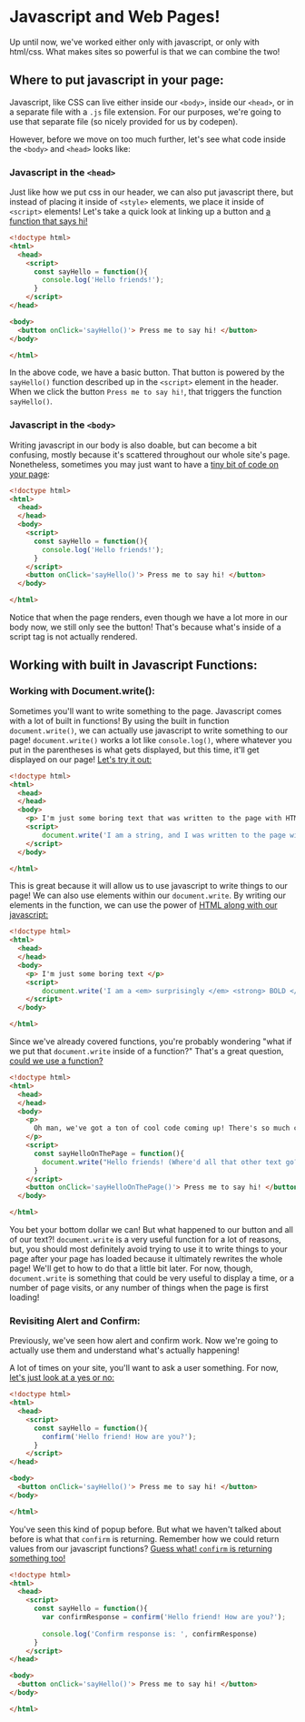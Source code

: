 # Javascript and Web Pages!  



Up until now, we've worked either only with javascript, or only with html/css. What makes sites so powerful is that we can combine the two! 



## Where to put javascript in your page: 

Javascript, like CSS can live either inside our `<body>`, inside our `<head>`, or in a separate file with a `.js` file extension. For our purposes, we're going to use that separate file (so nicely provided for us by codepen). 



However, before we move on too much further, let's see what code inside the `<body>` and `<head>` looks like: 

### Javascript in the `<head>`

Just like how we put css in our header, we can also put javascript there, but instead of placing it inside of `<style>` elements, we place it inside of `<script>` elements! Let's take a quick look at linking up a button and [a function that says hi!](https://codepen.io/bdpastl/pen/yWNzrm?editors=1001) 

```html
<!doctype html>
<html>
  <head>
    <script>
      const sayHello = function(){
        console.log('Hello friends!');
      }
    </script>
</head>

<body>
  <button onClick='sayHello()'> Press me to say hi! </button>
</body>

</html>
```

In the above code, we have a basic button. That button is powered by the `sayHello()` function described up in the `<script>` element in the header. When we click the button `Press me to say hi!`, that triggers the function `sayHello()`. 



### Javascript in the `<body>`

Writing javascript in our body is also doable, but can become a bit confusing, mostly because it's scattered throughout our whole site's page. Nonetheless, sometimes you may just want to have a [tiny bit of code on your page](https://codepen.io/bdpastl/pen/wbapoG?editors=1001): 

```html
<!doctype html>
<html>
  <head>
  </head>
  <body>
    <script>
      const sayHello = function(){
        console.log('Hello friends!');
      }
    </script>
    <button onClick='sayHello()'> Press me to say hi! </button>
  </body>

</html>
```

Notice that when the page renders, even though we have a lot more in our body now, we still only see the button! That's because what's inside of a script tag is not actually rendered. 



## Working with built in Javascript Functions: 

### Working with Document.write(): 

Sometimes you'll want to write something to the page. Javascript comes with a lot of built in functions! By using the built in function `document.write()`, we can actually use javascript to write something to our page!  `document.write()` works a lot like `console.log()`, where whatever you put in the parentheses is what gets displayed, but this time, it'll get displayed on our page!  [Let's try it out:](https://codepen.io/bdpastl/pen/pmJpad?editors=1001) 

```html
<!doctype html>
<html>
  <head>
  </head>
  <body>
    <p> I'm just some boring text that was written to the page with HTML</p>
    <script>
    	document.write('I am a string, and I was written to the page with javascript!')
    </script>
  </body>

</html>
```

This is great because it will allow us to use javascript to write things to our page! We can also use elements within our `document.write`. By writing our elements in the function, we can use the power of [HTML along with our javascript:](https://codepen.io/bdpastl/pen/oRXpKg?editors=1001)

```html
<!doctype html>
<html>
  <head>
  </head>
  <body>
    <p> I'm just some boring text </p>
    <script>
    	document.write('I am a <em> surprisingly </em> <strong> BOLD </strong> string!')
    </script>
  </body>

</html>
```



Since we've already covered functions, you're probably wondering "what if we put that `document.write` inside of a function?" That's a great question, [could we use a function?](https://codepen.io/bdpastl/pen/joPYzL?editors=1001) 

```html
<!doctype html>
<html>
  <head>
  </head>
  <body>
    <p>
      Oh man, we've got a ton of cool code coming up! There's so much cool stuff out there that we'll get to learn! 
    </p>
    <script>
      const sayHelloOnThePage = function(){
        document.write("Hello friends! (Where'd all that other text go?)");
      }
    </script>
    <button onClick='sayHelloOnThePage()'> Press me to say hi! </button>
  </body>

</html>
```

You bet your bottom dollar we can! But what happened to our button and all of our text?!  `document.write` is a very useful function for a lot of reasons, but, you should most definitely avoid trying to use it to write things to your page after your page has loaded because it ultimately rewrites the whole page! We'll get to how to do that a little bit later. For now, though, `document.write` is something that could be very useful to display a time, or a number of page visits, or any number of things when the page is first loading! 



### Revisiting Alert and Confirm: 

Previously, we've seen how alert and confirm work. Now we're going to actually use them and understand what's actually happening! 

A lot of times on your site, you'll want to ask a user something. For now, [let's just look at a yes or no:](https://codepen.io/bdpastl/pen/MdwQJL?editors=1001) 

```html
<!doctype html>
<html>
  <head>
    <script>
      const sayHello = function(){
        confirm('Hello friend! How are you?');
      }
    </script>
</head>

<body>
  <button onClick='sayHello()'> Press me to say hi! </button>
</body>

</html>
```



You've seen this kind of popup before. But what we haven't talked about before is what that `confirm` is returning. Remember how we could return values from our javascript functions? [Guess what! `confirm` is returning something too!](https://codepen.io/bdpastl/pen/mYJXmm?editors=1001) 

```html
<!doctype html>
<html>
  <head>
    <script>
      const sayHello = function(){
        var confirmResponse = confirm('Hello friend! How are you?');
        
        console.log('Confirm response is: ', confirmResponse)
      }
    </script>
</head>

<body>
  <button onClick='sayHello()'> Press me to say hi! </button>
</body>

</html>
```





